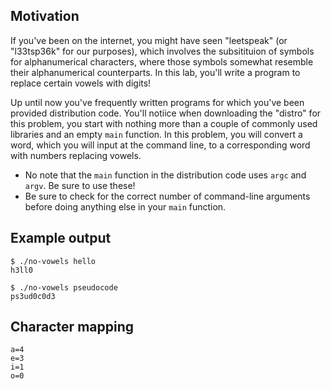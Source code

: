 ## Motivation

If you've been on the internet, you might have seen "leetspeak" (or "l33tsp36k" for our purposes), which involves the subsitituion of symbols for alphanumerical characters, where those symbols somewhat resemble their alphanumerical counterparts. In this lab, you'll write a program to replace certain vowels with digits!

Up until now you've frequently written programs for which you've been provided distribution code. You'll notiice when downloading the "distro" for this problem, you start with nothing more than a couple of commonly used libraries and an empty `main` function. In this problem, you will convert a word, which you will input at the command line, to a corresponding word with numbers replacing vowels.

- No note that the `main` function in the distribution code uses `argc` and `argv`. Be sure to use these!
- Be sure to check for the correct number of command-line arguments before doing anything else in your `main` function.

## Example output

```
$ ./no-vowels hello
h3ll0
```

```
$ ./no-vowels pseudocode
ps3ud0c0d3
```

## Character mapping

```
a=4
e=3
i=1
o=0
```
